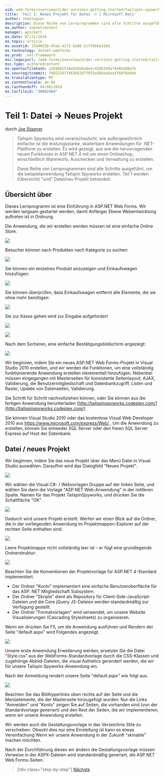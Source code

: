 ```yaml
---
uid: web-forms/overview/older-versions-getting-started/tailspin-spyworks/tailspin-spyworks-part-1
title: 'Teil 1: Neues Projekt für Datei -> | Microsoft Docs'
author: JoeStagner
description: Diese Reihe von Lernprogrammen sind alle Schritte ausgeführt, um die beispielanwendung Tailspin Spyworks erstellen. Teil 1 werden (Übersicht) "und" Datei/neu Projekt behandelt.
ms.author: aspnetcontent
manager: wpickett
ms.date: 07/21/2010
ms.topic: article
ms.assetid: 15d4652b-d5aa-4172-b186-2c7f96ba316d
ms.technology: dotnet-webforms
ms.prod: .net-framework
msc.legacyurl: /web-forms/overview/older-versions-getting-started/tailspin-spyworks/tailspin-spyworks-part-1
msc.type: authoredcontent
ms.openlocfilehash: a1b9681516e626b6a0eec420b168a74e05d88afb
ms.sourcegitcommit: f8852267f463b62d7f975e56bea9aa3f68fbbdeb
ms.translationtype: MT
ms.contentlocale: de-DE
ms.lasthandoff: 04/06/2018
ms.locfileid: "30892464"
---
```

<a name="part-1-file--new-project"></a>Teil 1: Datei -> Neues Projekt
====================
durch [Joe Stagner](https://github.com/JoeStagner)

> Tailspin Spyworks wird veranschaulicht, wie außergewöhnlich einfache ist die leistungsstarke, skalierbare Anwendungen für .NET-Plattform zu erstellen. Es wird gezeigt, aus wie die hervorragenden neuen Funktionen in ASP.NET 4 mit um einen Onlineshop, einschließlich Warenkorb, Auschecken und Verwaltung zu erstellen.
> 
> Diese Reihe von Lernprogrammen sind alle Schritte ausgeführt, um die beispielanwendung Tailspin Spyworks erstellen. Teil 1 werden (Übersicht) "und" Datei/neu Projekt behandelt.


## <a id="_Toc260221666"></a>  Übersicht über

Dieses Lernprogramm ist eine Einführung in ASP.NET Web Forms. Wir werden langsam gestartet werden, damit Anfänger Ebene Webentwicklung auftreten ist in Ordnung.

Die Anwendung, die wir erstellen werden müssen ist eine einfache Online Store.

![](tailspin-spyworks-part-1/_static/image1.jpg)


Besucher können nach Produkten nach Kategorie zu suchen:

![](tailspin-spyworks-part-1/_static/image2.jpg)

Sie können ein einzelnes Produkt anzuzeigen und Einkaufswagen hinzufügen:

![](tailspin-spyworks-part-1/_static/image3.jpg)

Sie können überprüfen, dass Einkaufswagen entfernt alle Elemente, die sie ohne mehr benötigen:

![](tailspin-spyworks-part-1/_static/image4.jpg)

Sie zur Kasse gehen wird zur Eingabe aufgefordert

![](tailspin-spyworks-part-1/_static/image5.jpg)

![](tailspin-spyworks-part-1/_static/image6.jpg)

Nach dem Sortieren, eine einfache Bestätigungsbildschirm angezeigt:

![](tailspin-spyworks-part-1/_static/image7.jpg)


Wir beginnen, indem Sie ein neues ASP.NET Web Forms-Projekt in Visual Studio 2010 erstellen, und wir werden die Funktionen, um eine vollständig funktionierende Anwendung erstellen inkrementell hinzufügen. Nebenbei müssen eingegangen mit Masterseiten für konsistente Seitenlayout, AJAX, Validierung, die Benutzermitgliedschaft und Datenbankzugriff, Listen und Raster, Update von Datenseiten, Validierung.

Sie Schritt für Schritt nachvollziehen können, oder Sie können aus die fertigen Anwendung herunterladen [http://tailspinspyworks.codeplex.com/](http://tailspinspyworks.codeplex.com/)

Sie können Visual Studio 2010 oder das kostenlose Visual Web Developer 2010 aus [ https://www.microsoft.com/express/Web/ ](https://www.microsoft.com/express/Web/). Um die Anwendung zu erstellen, können Sie entweder SQL Server oder den freien SQL Server Express auf Host der Datenbank.

## <a id="_Toc260221667"></a>  Datei / neues Projekt

Wir beginnen, indem Sie das neue Projekt über das Menü Datei in Visual Studio auswählen. Daraufhin wird das Dialogfeld "Neues Projekt".

![](tailspin-spyworks-part-1/_static/image8.jpg)

Wir wählen die Visual C#- / Webvorlagen Gruppe auf der linken Seite, und wählen Sie dann die Vorlage "ASP.NET Web-Anwendung" in der mittleren Spalte. Namen für das Projekt TailspinSpyworks, und drücken Sie die Schaltfläche "OK".

![](tailspin-spyworks-part-1/_static/image9.jpg)

Dadurch wird unsere Projekt erstellt. Werfen wir einen Blick auf die Ordner, die in der vorliegenden Anwendung im Projektmappen-Explorer auf der rechten Seite enthalten sind.

![](tailspin-spyworks-part-1/_static/image10.jpg)

Leere Projektmappe nicht vollständig leer ist – er fügt eine grundlegende Ordnerstruktur:

![](tailspin-spyworks-part-1/_static/image1.png)

Beachten Sie die Konventionen der Projektvorlage für ASP.NET 4-Standard implementiert.

- Der Ordner "Konto" implementiert eine einfache Benutzeroberfläche für das ASP. NET Mitgliedschaft Subsystem.
- Der Ordner "Skripts" dient als Repository für Client-Side-JavaScript-Dateien und die Core jQuery JS-Dateien werden standardmäßig zur Verfügung gestellt.
- Der Ordner "Formatvorlagen" wird verwendet, um unsere Website Visualisierungen (Cascading Stylesheets) zu organisieren.

Wenn wir drücken Sie F5, um die Anwendung ausführen und Rendern der Seite "default.aspx" wird Folgendes angezeigt.

![](tailspin-spyworks-part-1/_static/image11.jpg)

Unsere erste Anwendung Erweiterung werden, ersetzen Sie die Datei "Style.css" aus der WebForms-Standardvorlage durch die CSS-Klassen und zugehörige Abbild-Dateien, die visual Asthetics gerendert werden, die wir für unsere Tailspin Spyworks-Anwendung ein.

Nach der Anmeldung rendert unsere Seite "default.aspx" wie folgt aus.

![](tailspin-spyworks-part-1/_static/image12.jpg)

Beachten Sie das Bildhyperlinks oben rechts auf der Seite und die Menüelemente, die der Masterseite hinzugefügt wurden. Nur die Links "Anmelden" und "Konto" zeigen Sie auf Seiten, die vorhanden sind (von der Standardvorlage generiert) und den Rest der Seiten, die wir implementieren, wenn wir unsere Anwendung erstellen.

Wir werden auch die Gestaltungsvorlage in das Verzeichnis Stile zu verschieben. Obwohl dies nur eine Einstellung ist kann es etwas Vereinfachung Wenn wir unsere Anwendung in der Zukunft "skinable" machen möchten.

Nach der Durchführung dieses wir ändern die Gestaltungsvorlage müssen Verweise in der ASPX-Dateien wird standardmäßig generiert, die ASP.NET Web Forms-Seiten.

> [!div class="step-by-step"]
> [Nächste](tailspin-spyworks-part-2.md)
